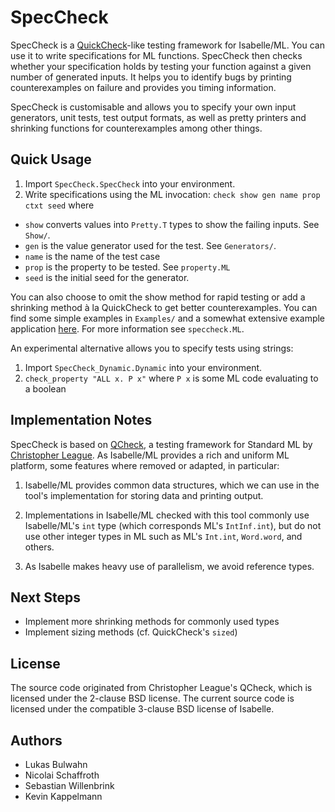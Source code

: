 # SpecCheck

SpecCheck is a [QuickCheck](https://en.wikipedia.org/wiki/QuickCheck)-like testing framework for Isabelle/ML.
You can use it to write specifications for ML functions.
SpecCheck then checks whether your specification holds by testing your function against a given number of generated inputs.
It helps you to identify bugs by printing counterexamples on failure and provides you timing information.

SpecCheck is customisable and allows you to specify your own input generators, unit tests,
test output formats, as well as pretty printers and shrinking functions for counterexamples
among other things.

## Quick Usage
1. Import `SpecCheck.SpecCheck` into your environment.
2. Write specifications using the ML invocation: `check show gen name prop ctxt seed` where
  * `show` converts values into `Pretty.T` types to show the failing inputs. See `Show/`.
  * `gen` is the value generator used for the test. See `Generators/`.
  * `name` is the name of the test case
  * `prop` is the property to be tested. See `property.ML`
  * `seed` is the initial seed for the generator.

You can also choose to omit the show method for rapid testing or add a shrinking method à la
QuickCheck to get better counterexamples.
You can find some simple examples in `Examples/` and a somewhat extensive example application
[here](https://github.com/kappelmann/e-unification-isabelle/blob/master/Tests/first_order_unification_tests.ML).
For more information see `speccheck.ML`.

An experimental alternative allows you to specify tests using strings:
1. Import `SpecCheck_Dynamic.Dynamic` into your environment.
2. `check_property "ALL x. P x"` where `P x` is some ML code evaluating to a boolean

## Implementation Notes

SpecCheck is based on [QCheck](https://github.com/league/qcheck), a testing framework for Standard ML by
[Christopher League](https://contrapunctus.net/league/).
As Isabelle/ML provides a rich and uniform ML platform, some features where removed or adapted, in particular:

1. Isabelle/ML provides common data structures, which we can use in the
tool's implementation for storing data and printing output.

2. Implementations in Isabelle/ML checked with this tool commonly use Isabelle/ML's `int` type
(which corresponds ML's `IntInf.int`), but do not use other integer types in ML such as ML's `Int.int`,
`Word.word`, and others.

3. As Isabelle makes heavy use of parallelism, we avoid reference types.

## Next Steps

* Implement more shrinking methods for commonly used types
* Implement sizing methods (cf. QuickCheck's `sized`)

## License

The source code originated from Christopher League's QCheck, which is
licensed under the 2-clause BSD license. The current source code is
licensed under the compatible 3-clause BSD license of Isabelle.

## Authors

* Lukas Bulwahn
* Nicolai Schaffroth
* Sebastian Willenbrink
* Kevin Kappelmann

